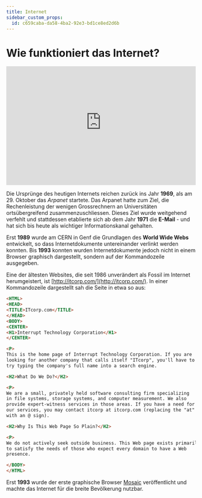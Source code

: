 ```yaml
---
title: Internet
sidebar_custom_props:
  id: c659caba-da58-4ba2-92e3-bd1ce8ed2d6b
---
```


# Wie funktioniert das Internet?

<iframe width="100%" height="315" src="https://www.youtube-nocookie.com/embed/l_aSMNjx_Fw" title="YouTube video player" frameBorder="0" allow="accelerometer; autoplay; clipboard-write; encrypted-media; gyroscope; picture-in-picture" allowFullScreen></iframe>

Die Ursprünge des heutigen Internets reichen zurück ins Jahr **1969**, als am 29. Oktober das *Arpanet* startete. Das Arpanet hatte zum Ziel, die Rechenleistung der wenigen Grossrechnern an Universitäten ortsübergreifend zusammenzuschliessen. Dieses Ziel wurde weitgehend verfehlt und stattdessen etablierte sich ab dem Jahr **1971** die **E-Mail** - und hat sich bis heute als wichtiger Informationskanal gehalten.

Erst **1989** wurde am CERN in Genf die Grundlagen des **World Wide Webs** entwickelt, so dass Internetdokumente untereinander verlinkt werden konnten. Bis **1993** konnten wurden Internetdokumente jedoch nicht in einem Browser graphisch dargestellt, sondern auf der Kommandozeile ausgegeben.

Eine der ältesten Websites, die seit 1986 unverändert als Fossil im Internet herumgeistert, ist [http://itcorp.com/](http://itcorp.com/). In einer Kommandozeile dargestellt sah die Seite in etwa so aus:

<div style={{'maxHeight': '10em', 'overflow': 'auto'}} >

```html
<HTML>
<HEAD>
<TITLE>ITcorp.com</TITLE>
</HEAD>
<BODY>
<CENTER>
<H1>Interrupt Technology Corporation</H1>
</CENTER>

<P>
This is the home page of Interrupt Technology Corporation. If you are
looking for another company that calls itself "ITcorp", you'll have to
try typing the company's full name into a search engine.

<H2>What Do We Do?</H2>

<P>
We are a small, privately held software consulting firm specializing
in file systems, storage systems, and computer measurement. We also
provide expert-witness services in those areas. If you have a need for
our services, you may contact itcorp at itcorp.com (replacing the "at"
with an @ sign).

<H2>Why Is This Web Page So Plain?</H2>

<P>
We do not actively seek outside business. This Web page exists primarily
to satisfy the needs of those who expect every domain to have a Web
presence.

</BODY>
</HTML>
```

</div>

Erst **1993** wurde der erste graphische Browser [Mosaic](https://de.wikipedia.org/wiki/NCSA_Mosaic) veröffentlicht und machte das Internet für die breite Bevölkerung nutzbar.
